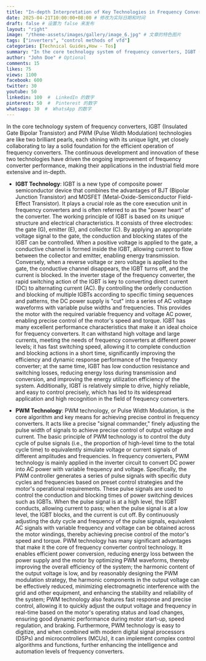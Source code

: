 ```yaml
---
title: "In-depth Interpretation of Key Technologies in Frequency Converters"
date: 2025-04-21T10:00:00+08:00 # 修改为实际日期和时间
draft: false # 设置为 false 来发布
layout: "right"
image: "/theme-assets/images/gallery/image_6.jpg" # 文章的特色图片
tags: ["inverters", "control methods of vfd"]
categories: [Technical Guides,How - Tos]
summary: "In the core technology system of frequency converters, IGBT (Insulated Gate Bipolar Transistor) and PWM (Pulse Width Modulation) technologies are like two brilliant pearls, each shining with its unique light, yet closely collaborating to lay a solid foundation for the efficient operation of frequency converters. " # 可选的自定义摘要
author: "John Doe" # Optional
comments: 15
likes: 75
views: 1100
facebook: 600
twitter: 30
youtube: 50
linkedin: 100  #  LinkedIn 的数字
pinterest: 50  #  Pinterest 的数字
whatsapp: 30  #  WhatsApp 的数字
---
```




In the core technology system of frequency converters, IGBT (Insulated Gate Bipolar Transistor) and PWM (Pulse Width Modulation) technologies are like two brilliant pearls, each shining with its unique light, yet closely collaborating to lay a solid foundation for the efficient operation of frequency converters. The continuous development and innovation of these two technologies have driven the ongoing improvement of frequency converter performance, making their applications in the industrial field more extensive and in-depth.




*   **IGBT Technology**: IGBT is a new type of composite power semiconductor device that combines the advantages of BJT (Bipolar Junction Transistor) and MOSFET (Metal-Oxide-Semiconductor Field-Effect Transistor). It plays a crucial role as the core execution unit in frequency converters and is often referred to as the "power heart" of the converter. The working principle of IGBT is based on its unique structure and electrical characteristics. It consists of three electrodes: the gate (G), emitter (E), and collector (C). By applying an appropriate voltage signal to the gate, the conduction and blocking states of the IGBT can be controlled. When a positive voltage is applied to the gate, a conductive channel is formed inside the IGBT, allowing current to flow between the collector and emitter, enabling energy transmission. Conversely, when a reverse voltage or zero voltage is applied to the gate, the conductive channel disappears, the IGBT turns off, and the current is blocked. In the inverter stage of the frequency converter, the rapid switching action of the IGBT is key to converting direct current (DC) to alternating current (AC). By controlling the orderly conduction and blocking of multiple IGBTs according to specific timing sequences and patterns, the DC power supply is "cut" into a series of AC voltage waveforms with variable pulse widths and frequencies. This provides the motor with the required variable frequency and voltage AC power, enabling precise control of the motor's speed and torque. IGBT has many excellent performance characteristics that make it an ideal choice for frequency converters. It can withstand high voltage and large currents, meeting the needs of frequency converters at different power levels; it has fast switching speed, allowing it to complete conduction and blocking actions in a short time, significantly improving the efficiency and dynamic response performance of the frequency converter; at the same time, IGBT has low conduction resistance and switching losses, reducing energy loss during transmission and conversion, and improving the energy utilization efficiency of the system. Additionally, IGBT is relatively simple to drive, highly reliable, and easy to control precisely, which has led to its widespread application and high recognition in the field of frequency converters.


*   **PWM Technology**: PWM technology, or Pulse Width Modulation, is the core algorithm and key means for achieving precise control in frequency converters. It acts like a precise "signal commander," finely adjusting the pulse width of signals to achieve precise control of output voltage and current. The basic principle of PWM technology is to control the duty cycle of pulse signals (i.e., the proportion of high-level time to the total cycle time) to equivalently simulate voltage or current signals of different amplitudes and frequencies. In frequency converters, PWM technology is mainly applied in the inverter circuit to convert DC power into AC power with variable frequency and voltage. Specifically, the PWM controller generates a series of pulse signals with specific duty cycles and frequencies based on preset control strategies and the motor's operational requirements. These pulse signals are used to control the conduction and blocking times of power switching devices such as IGBTs. When the pulse signal is at a high level, the IGBT conducts, allowing current to pass; when the pulse signal is at a low level, the IGBT blocks, and the current is cut off. By continuously adjusting the duty cycle and frequency of the pulse signals, equivalent AC signals with variable frequency and voltage can be obtained across the motor windings, thereby achieving precise control of the motor's speed and torque. PWM technology has many significant advantages that make it the core of frequency converter control technology. It enables efficient power conversion, reducing energy loss between the power supply and the motor by optimizing PWM waveforms, thereby improving the overall efficiency of the system; the harmonic content of the output voltage is low, and by reasonably designing the PWM modulation strategy, the harmonic components in the output voltage can be effectively reduced, minimizing electromagnetic interference with the grid and other equipment, and enhancing the stability and reliability of the system; PWM technology also features fast response and precise control, allowing it to quickly adjust the output voltage and frequency in real-time based on the motor's operating status and load changes, ensuring good dynamic performance during motor start-up, speed regulation, and braking. Furthermore, PWM technology is easy to digitize, and when combined with modern digital signal processors (DSPs) and microcontrollers (MCUs), it can implement complex control algorithms and functions, further enhancing the intelligence and automation levels of frequency converters.